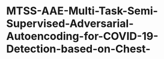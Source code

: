 # MTSS-AAE-Multi-Task-Semi-Supervised-Adversarial-Autoencoding-for-COVID-19-Detection-based-on-Chest-